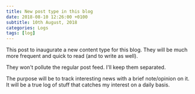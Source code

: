 ```yaml
---
title: New post type in this blog
date: 2018-08-10 12:26:00 +0100
subtitle: 10th August, 2018
categories: Logs
tags: [log]
---
```


This post to inaugurate a new content type for this blog. They will be much more frequent and quick to read (and to write as well).

They won't pollute the regular post feed. I'll keep them separated.

The purpose will be to track interesting news with a brief note/opinion on it. It will be a true log of stuff that catches my interest on a daily basis.
